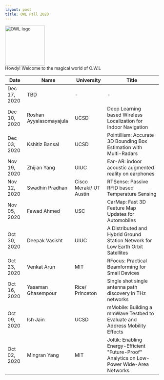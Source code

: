```yaml
---
layout: post
title: OWL Fall 2020
---
```


<img src="{{ site.url }}/OWL_logo.png" alt="OWL logo" style="width:130px;height:130px;"> 

<div class="message">
  Howdy! Welcome to the magical world of O.W.L
</div>




| Date      | Name | University |Title |
| ----------- | ----------- | ---- | ------------------|
|Dec 17, 2020|TBD	|-|-|
|Dec 10, 2020|Roshan Ayyalasomayajula	|UCSD|Deep Learning based Wireless Localization for Indoor Navigation|
|Dec 03, 2020|Kshitiz Bansal	|UCSD|Pointillism: Accurate 3D Bounding Box Estimation with Multi-Radars|
|Nov 19, 2020|Zhijian Yang	|UIUC|Ear-AR: indoor acoustic augmented reality on earphones|
|Nov 12, 2020|Swadhin Pradhan	|Cisco Meraki/ UT Austin|RTSense: Passive RFID based Temperature Sensing|
|Nov 05, 2020|Fawad Ahmed	   |USC |CarMap: Fast 3D Feature Map Updates for Automobiles|
|Oct 30, 2020|Deepak Vasisht	 |UIUC |  A Distributed and Hybrid Ground Station Network for Low Earth Orbit Satellites|
|Oct 23, 2020|Venkat Arun   |MIT |	RFocus: Practical Beamforming for Small Devices|
|Oct 16, 2020|Yasaman Ghasempour |Rice/ Princeton |	Single shot single antenna path discovery in THz networks |
|Oct 09, 2020|Ish Jain	   |UCSD |mMobile: Building a mmWave Testbed to Evaluate and Address Mobility Effects|
|Oct 02, 2020|Mingran Yang |	MIT |Joltik: Enabling Energy-Efficient "Future-Proof" Analytics on Low-Power Wide-Area Networks|










